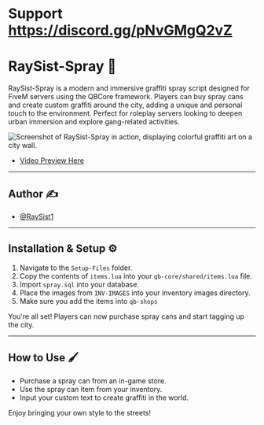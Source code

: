 
# Support https://discord.gg/pNvGMgQ2vZ

# RaySist-Spray 🎨

RaySist-Spray is a modern and immersive graffiti spray script designed for FiveM servers using the QBCore framework. Players can buy spray cans and create custom graffiti around the city, adding a unique and personal touch to the environment. Perfect for roleplay servers looking to deepen urban immersion and explore gang-related activities.

![Screenshot of RaySist-Spray in action, displaying colorful graffiti art on a city wall.](https://i.ibb.co/n8jRtZkK/Spray.png)

- [Video Preview Here](https://www.youtube.com/watch?v=DUu8p4HiIhs)
---

## Author ✍️

- [@RaySist1](https://github.com/RaySist1)

---

## Installation & Setup ⚙️

1. Navigate to the `Setup-Files` folder.
2. Copy the contents of `items.lua` into your `qb-core/shared/items.lua` file.
3. Import `spray.sql` into your database.
4. Place the images from `INV-IMAGES` into your inventory images directory.
5. Make sure you add the items into `qb-shops`

You're all set! Players can now purchase spray cans and start tagging up the city.

---

## How to Use 🖌️

- Purchase a spray can from an in-game store.
- Use the spray can item from your inventory.
- Input your custom text to create graffiti in the world.

Enjoy bringing your own style to the streets!

